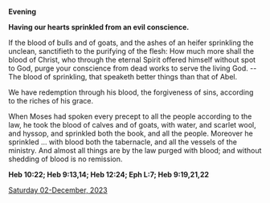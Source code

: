 **Evening**

**Having our hearts sprinkled from an evil conscience.**
 
If the blood of bulls and of goats, and the ashes of an heifer sprinkling the unclean, sanctifieth to the purifying of the flesh: How much more shall the blood of Christ, who through the eternal Spirit offered himself without spot to God, purge your conscience from dead works to serve the living God. -- The blood of sprinkling, that speaketh better things than that of Abel.
 
We have redemption through his blood, the forgiveness of sins, according to the riches of his grace.
 
When Moses had spoken every precept to all the people according to the law, he took the blood of calves and of goats, with water, and scarlet wool, and hyssop, and sprinkled both the book, and all the people. Moreover he sprinkled ... with blood both the tabernacle, and all the vessels of the ministry. And almost all things are by the law purged with blood; and without shedding of blood is no remission.  

**Heb 10:22; Heb 9:13,14; Heb 12:24; Eph L:7; Heb 9:19,21,22**

[Saturday 02-December, 2023](https://t.me/daily_light)
